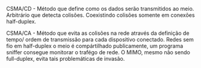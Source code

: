 CSMA/CD - Método que define como os dados serão transmitidos ao meio. Arbitrário que detecta colisões. 
	Coexistindo colisões somente em conexões half-duplex. 

CSMA/CA - Método que evita as colisões na rede através da definição de tempo/ ordem de transmissão para cada dispositivo conectado. 
Redes sem fio em half-duplex o meio é compártilhado publicamente, um programa sniffer consegue monitorar o trafégo de rede. O MIMO, mesmo não sendo full-duplex, evita tais problemáticas de invasão. 